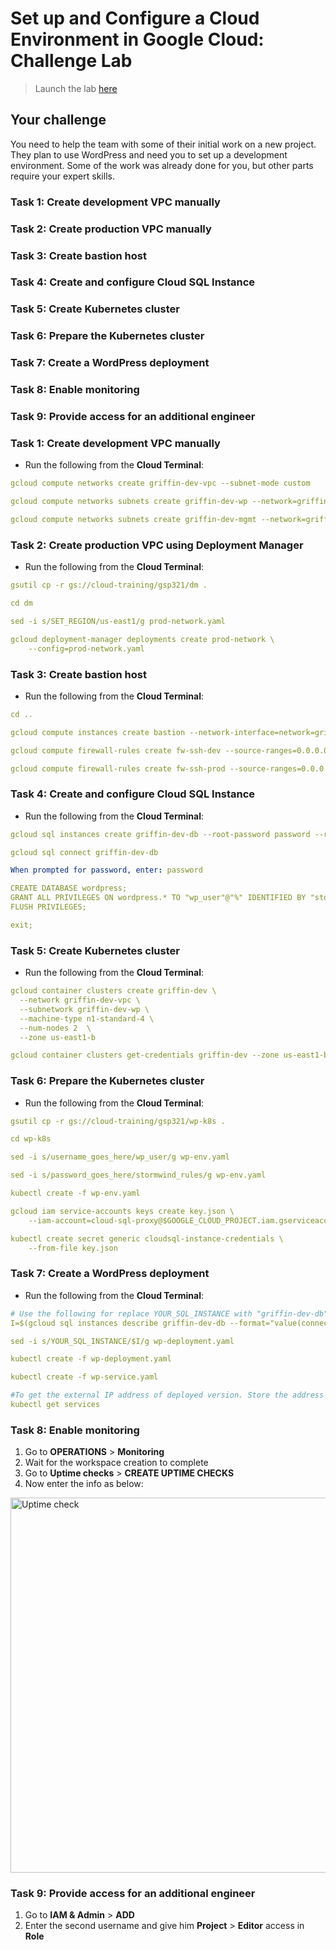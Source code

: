 # Set up and Configure a Cloud Environment in Google Cloud: Challenge Lab

> Launch the lab [here](https://google.qwiklabs.com/quests/119?utm_source=google&utm_medium=lp&utm_campaign=gcpskills)

## Your challenge

You need to help the team with some of their initial work on a new project. They plan to use WordPress and need you to set up a development environment. Some of the work was already done for you, but other parts require your expert skills.

### Task 1: Create development VPC manually
### Task 2: Create production VPC manually
### Task 3: Create bastion host
### Task 4: Create and configure Cloud SQL Instance
### Task 5: Create Kubernetes cluster
### Task 6: Prepare the Kubernetes cluster
### Task 7: Create a WordPress deployment
### Task 8: Enable monitoring
### Task 9: Provide access for an additional engineer


### Task 1: Create development VPC manually

* Run the following from the **Cloud Terminal**:

```yaml
gcloud compute networks create griffin-dev-vpc --subnet-mode custom
```

```yaml
gcloud compute networks subnets create griffin-dev-wp --network=griffin-dev-vpc --region us-east1 --range=192.168.16.0/20
```

```yaml
gcloud compute networks subnets create griffin-dev-mgmt --network=griffin-dev-vpc --region us-east1 --range=192.168.32.0/20
```

### Task 2: Create production VPC using Deployment Manager

* Run the following from the **Cloud Terminal**:

```yaml
gsutil cp -r gs://cloud-training/gsp321/dm .
```

```yaml
cd dm
```

```yaml
sed -i s/SET_REGION/us-east1/g prod-network.yaml
```

```yaml
gcloud deployment-manager deployments create prod-network \
    --config=prod-network.yaml
```

### Task 3: Create bastion host

* Run the following from the **Cloud Terminal**:

```yaml
cd ..
```

```yaml
gcloud compute instances create bastion --network-interface=network=griffin-dev-vpc,subnet=griffin-dev-mgmt  --network-interface=network=griffin-prod-vpc,subnet=griffin-prod-mgmt --tags=ssh --zone=us-east1-b
```

```yaml
gcloud compute firewall-rules create fw-ssh-dev --source-ranges=0.0.0.0/0 --target-tags ssh --allow=tcp:22 --network=griffin-dev-vpc
```

```yaml
gcloud compute firewall-rules create fw-ssh-prod --source-ranges=0.0.0.0/0 --target-tags ssh --allow=tcp:22 --network=griffin-prod-vpc
```

### Task 4: Create and configure Cloud SQL Instance

* Run the following from the **Cloud Terminal**:

```yaml
gcloud sql instances create griffin-dev-db --root-password password --region=us-east1
```

```yaml
gcloud sql connect griffin-dev-db
```

```yaml
When prompted for password, enter: password
```

```yaml
CREATE DATABASE wordpress;
GRANT ALL PRIVILEGES ON wordpress.* TO "wp_user"@"%" IDENTIFIED BY "stormwind_rules";
FLUSH PRIVILEGES;
```

```yaml
exit;
```

### Task 5: Create Kubernetes cluster

* Run the following from the **Cloud Terminal**:

```yaml
gcloud container clusters create griffin-dev \
  --network griffin-dev-vpc \
  --subnetwork griffin-dev-wp \
  --machine-type n1-standard-4 \
  --num-nodes 2  \
  --zone us-east1-b
```

```yaml 
gcloud container clusters get-credentials griffin-dev --zone us-east1-b
```

### Task 6: Prepare the Kubernetes cluster

* Run the following from the **Cloud Terminal**:

```yaml
gsutil cp -r gs://cloud-training/gsp321/wp-k8s .
```

```yaml
cd wp-k8s
```

```yaml
sed -i s/username_goes_here/wp_user/g wp-env.yaml
```

```yaml
sed -i s/password_goes_here/stormwind_rules/g wp-env.yaml
```

```yaml
kubectl create -f wp-env.yaml
```

```yaml
gcloud iam service-accounts keys create key.json \
    --iam-account=cloud-sql-proxy@$GOOGLE_CLOUD_PROJECT.iam.gserviceaccount.com
```

```yaml
kubectl create secret generic cloudsql-instance-credentials \
    --from-file key.json
```

### Task 7: Create a WordPress deployment

* Run the following from the **Cloud Terminal**:

```yaml
# Use the following for replace YOUR_SQL_INSTANCE with "griffin-dev-db"
I=$(gcloud sql instances describe griffin-dev-db --format="value(connectionName)")
```

```yaml
sed -i s/YOUR_SQL_INSTANCE/$I/g wp-deployment.yaml
```

```yaml
kubectl create -f wp-deployment.yaml
```

```yaml
kubectl create -f wp-service.yaml
```

```yaml
#To get the external IP address of deployed version. Store the address to further add in Target > URL
kubectl get services
```


### Task 8: Enable monitoring

1. Go to **OPERATIONS** > **Monitoring**
2. Wait for the workspace creation to complete
3. Go to **Uptime checks** > **CREATE UPTIME CHECKS**
4. Now enter the info as below:

<img width=600 src="https://github.com/DSC-IIIT-Kalyani/qwiklabs_challenges/raw/master/screenshots/uptime.png" alt="Uptime check" />

### Task 9: Provide access for an additional engineer

1. Go to **IAM & Admin** > **ADD**
2. Enter the second username and give him **Project** > **Editor** access in **Role**
